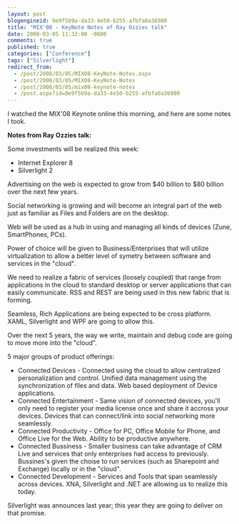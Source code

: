 ```yaml
---
layout: post
blogengineid: 9e9f5b9a-da33-4e50-b255-afbfa0a36900
title: "MIX'08 - KeyNote Notes of Ray Ozzies talk"
date: 2008-03-05 11:32:00 -0600
comments: true
published: true
categories: ["Conference"]
tags: ["Silverlight"]
redirect_from: 
  - /post/2008/03/05/MIX08-KeyNote-Notes.aspx
  - /post/2008/03/05/MIX08-KeyNote-Notes
  - /post/2008/03/05/mix08-keynote-notes
  - /post.aspx?id=9e9f5b9a-da33-4e50-b255-afbfa0a36900
---
```

<!-- more -->

I watched the MIX'08 Keynote online this morning, and here are some notes I took. 

**Notes from Ray Ozzies talk:**

Some investments will be realized this week:
<ul>
<li>
<div>Internet Explorer 8</div>
</li>
<li>
<div>Silverlight 2</div>
</li>
</ul>

Advertising on the web is expected to grow from $40 billion to $80 billion over the next few years.

Social networking is growing and will become an integral part of the web just as familiar as Files and Folders are on the desktop.

Web will be used as a hub in using and managing all kinds of devices (Zune, SmartPhones, PCs).

Power of choice will be given to Business/Enterprises that will utilize virtualization to allow a better level of symetry between software and services in the "cloud".

We need to realize a fabric of services (loosely coupled) that range from applications in the cloud to standard desktop or server applications that can easily communicate. RSS and REST are being used in this new fabric that is forming.

Seamless, Rich Applications are being expected to be cross platform. XAML, Silverlight and WPF are going to allow this.

Over the next 5 years, the way we write, maintain and debug code are going to move more into the "cloud".

5 major groups of product offerings:
<ul>
<li>
<div>Connected Devices - Connected using the cloud to allow centralized personalization and control. Unified data management using the synchronization of files and data. Web based deployment of Device applications.</div>
</li>
<li>
<div>Connected Entertainment - Same vision of connected devices, you'll only need to register your media license once and share it accross your devices. Devices that can connect/link into social networking more seamlessly.</div>
</li>
<li>
<div>Connected Productivity - Office for PC, Office Mobile for Phone, and Office Live for the Web. Ability to be productive anywhere.</div>
</li>
<li>
<div>Connected Bussiness - Smaller business can take advantage of CRM Live and services that only enterprises had access to previously. Bussines's given the choise to run services (such as Sharepoint and Exchange) locally or in the "cloud".</div>
</li>
<li>
<div>Connected Development - Services and Tools that span seamlessly across devices. XNA, Silverlight and .NET are allowing us to realize this today.</div>
</li>
</ul>

Silverlight was announces last year; this year they are going to deliver on that promise.

 
